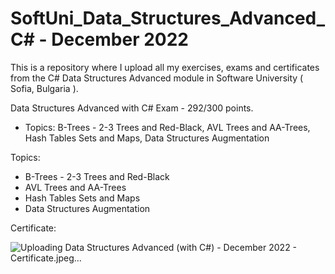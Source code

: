 # SoftUni_Data_Structures_Advanced_C# - December 2022

This is a repository where I upload all my exercises, exams and certificates from the C# Data Structures Advanced module in Software University ( Sofia, Bulgaria ).

Data Structures Advanced with C# Exam - 292/300 points.

- Topics: B-Trees - 2-3 Trees and Red-Black, AVL Trees and AA-Trees, Hash Tables Sets and Maps, Data Structures Augmentation

Topics:

- B-Trees - 2-3 Trees and Red-Black
- AVL Trees and AA-Trees
- Hash Tables Sets and Maps
- Data Structures Augmentation

Certificate:

![Uploading Data Structures Advanced (with C#) - December 2022 - Certificate.jpeg…]()
